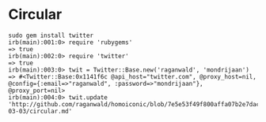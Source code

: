 Circular
===

    sudo gem install twitter
    irb(main):001:0> require 'rubygems'
    => true
    irb(main):002:0> require 'twitter'
    => true
    irb(main):003:0> twit = Twitter::Base.new('raganwald', 'mondrijaan')
    => #<Twitter::Base:0x1141f6c @api_host="twitter.com", @proxy_host=nil, @config={:email=>"raganwald", :password=>"mondrijaan"}, @proxy_port=nil>
    irb(main):004:0> twit.update 'http://github.com/raganwald/homoiconic/blob/7e5e53f49f800affa07b2e7dacaaf857641271a4/2009-03-03/circular.md'